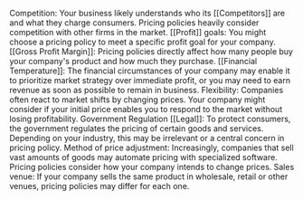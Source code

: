 Competition: Your business likely understands who its [[Competitors]] are and what they charge consumers. Pricing policies heavily consider competition with other firms in the market.
[[Profit]] goals: You might choose a pricing policy to meet a specific profit goal for your company.
[[Gross Profit Margin]]: Pricing policies directly affect how many people buy your company's product and how much they purchase.
[[Financial Temperature]]: The financial circumstances of your company may enable it to prioritize market strategy over immediate profit, or you may need to earn revenue as soon as possible to remain in business.
Flexibility: Companies often react to market shifts by changing prices. Your company might consider if your initial price enables you to respond to the market without losing profitability.
Government Regulation [[Legal]]: To protect consumers, the government regulates the pricing of certain goods and services. Depending on your industry, this may be irrelevant or a central concern in pricing policy.
Method of price adjustment: Increasingly, companies that sell vast amounts of goods may automate pricing with specialized software. Pricing policies consider how your company intends to change prices.
Sales venue: If your company sells the same product in wholesale, retail or other venues, pricing policies may differ for each one.